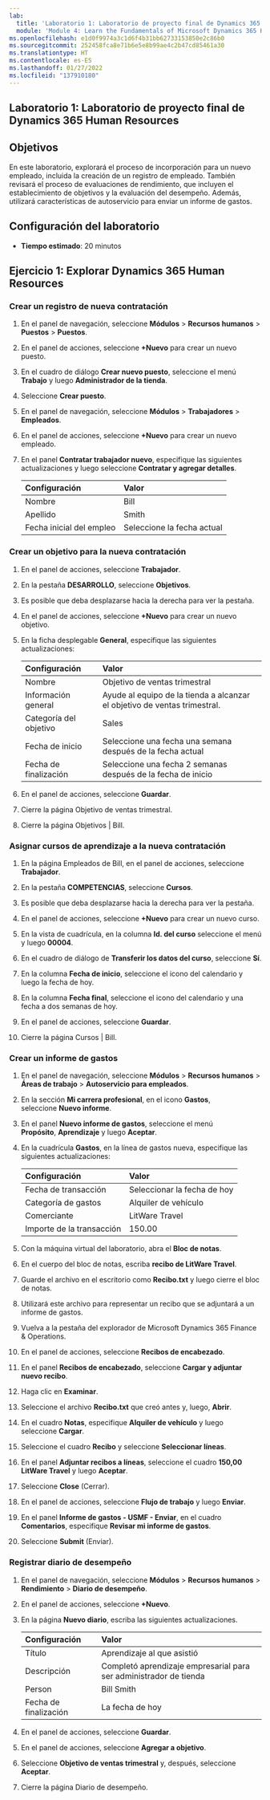 ```yaml
---
lab:
  title: 'Laboratorio 1: Laboratorio de proyecto final de Dynamics 365 Human Resources'
  module: 'Module 4: Learn the Fundamentals of Microsoft Dynamics 365 Human Resources'
ms.openlocfilehash: e1d0f9974a3c1d6f4b31bb62733153850e2c86b0
ms.sourcegitcommit: 252458fca8e71b6e5e8b99ae4c2b47cd85461a30
ms.translationtype: HT
ms.contentlocale: es-ES
ms.lasthandoff: 01/27/2022
ms.locfileid: "137910180"
---
```

## <a name="lab-1---dynamics-365-human-resources-capstone-lab"></a>Laboratorio 1: Laboratorio de proyecto final de Dynamics 365 Human Resources

## <a name="objective"></a>Objetivos

En este laboratorio, explorará el proceso de incorporación para un nuevo empleado, incluida la creación de un registro de empleado. También revisará el proceso de evaluaciones de rendimiento, que incluyen el establecimiento de objetivos y la evaluación del desempeño. Además, utilizará características de autoservicio para enviar un informe de gastos.

## <a name="lab-setup"></a>Configuración del laboratorio

- **Tiempo estimado**: 20 minutos 

## <a name="exercise-1-explore-human-resources"></a>Ejercicio 1: Explorar Dynamics 365 Human Resources

### <a name="create-a-new-hire-record"></a>Crear un registro de nueva contratación

1. En el panel de navegación, seleccione **Módulos** > **Recursos humanos** > **Puestos** > **Puestos**.

1. En el panel de acciones, seleccione **+Nuevo** para crear un nuevo puesto.

1. En el cuadro de diálogo **Crear nuevo puesto**, seleccione el menú **Trabajo** y luego **Administrador de la tienda**.

1. Seleccione **Crear puesto**.

1. En el panel de navegación, seleccione **Módulos** > **Trabajadores** > **Empleados**.

1. En el panel de acciones, seleccione **+Nuevo** para crear un nuevo empleado.

1. En el panel **Contratar trabajador nuevo**, especifique las siguientes actualizaciones y luego seleccione **Contratar y agregar detalles**.

    | **Configuración** | **Valor** |
    | :--- | :---- |
    | Nombre | Bill |
    | Apellido | Smith |
    | Fecha inicial del empleo | Seleccione la fecha actual|

### <a name="create-a-goal-for-the-new-hire"></a>Crear un objetivo para la nueva contratación

1. En el panel de acciones, seleccione **Trabajador**.

1. En la pestaña **DESARROLLO**, seleccione **Objetivos**.

1. Es posible que deba desplazarse hacia la derecha para ver la pestaña.

1. En el panel de acciones, seleccione **+Nuevo** para crear un nuevo objetivo.

1. En la ficha desplegable **General**, especifique las siguientes actualizaciones:

    | **Configuración** | **Valor** |
    | :--- | :---- |
    | Nombre | Objetivo de ventas trimestral |
    | Información general | Ayude al equipo de la tienda a alcanzar el objetivo de ventas trimestral. |
    | Categoría del objetivo | Sales |
    | Fecha de inicio | Seleccione una fecha una semana después de la fecha actual |
    | Fecha de finalización | Seleccione una fecha 2 semanas después de la fecha de inicio |

1. En el panel de acciones, seleccione **Guardar**.

1. Cierre la página Objetivo de ventas trimestral.

1. Cierre la página Objetivos | Bill.

### <a name="assign-learning-course-to-the-new-hire"></a>Asignar cursos de aprendizaje a la nueva contratación

1. En la página Empleados de Bill, en el panel de acciones, seleccione **Trabajador**.

1. En la pestaña **COMPETENCIAS**, seleccione **Cursos**.

1. Es posible que deba desplazarse hacia la derecha para ver la pestaña.

1. En el panel de acciones, seleccione **+Nuevo** para crear un nuevo curso.

1. En la vista de cuadrícula, en la columna **Id. del curso** seleccione el menú y luego **00004**.

1. En el cuadro de diálogo de **Transferir los datos del curso**, seleccione **Sí**.

1. En la columna **Fecha de inicio**, seleccione el icono del calendario y luego la fecha de hoy.

1. En la columna **Fecha final**, seleccione el icono del calendario y una fecha a dos semanas de hoy.

1. En el panel de acciones, seleccione **Guardar**.

1. Cierre la página Cursos | Bill.

### <a name="create-an-expense-report"></a>Crear un informe de gastos

1. En el panel de navegación, seleccione **Módulos** > **Recursos humanos** > **Áreas de trabajo** > **Autoservicio para empleados**.

1. En la sección **Mi carrera profesional**, en el icono **Gastos**, seleccione **Nuevo informe**.

1. En el panel **Nuevo informe de gastos**, seleccione el menú **Propósito**, **Aprendizaje** y luego **Aceptar**.

1. En la cuadrícula **Gastos**, en la línea de gastos nueva, especifique las siguientes actualizaciones:

    | **Configuración** | **Valor** |
    | :--- | :---- |
    | Fecha de transacción | Seleccionar la fecha de hoy |
    | Categoría de gastos | Alquiler de vehículo |
    | Comerciante | LitWare Travel |
    | Importe de la transacción | 150.00 |

1. Con la máquina virtual del laboratorio, abra el **Bloc de notas**.

1. En el cuerpo del bloc de notas, escriba **recibo de LitWare Travel**.

1. Guarde el archivo en el escritorio como **Recibo.txt** y luego cierre el bloc de notas.

1. Utilizará este archivo para representar un recibo que se adjuntará a un informe de gastos.

1. Vuelva a la pestaña del explorador de Microsoft Dynamics 365 Finance & Operations.

1. En el panel de acciones, seleccione **Recibos de encabezado**.

1. En el panel **Recibos de encabezado**, seleccione **Cargar y adjuntar nuevo recibo**.

1. Haga clic en **Examinar**.

1. Seleccione el archivo **Recibo.txt** que creó antes y, luego, **Abrir**.

1. En el cuadro **Notas**, especifique **Alquiler de vehículo** y luego seleccione **Cargar**.

1. Seleccione el cuadro **Recibo** y seleccione **Seleccionar líneas**.

1. En el panel **Adjuntar recibos a líneas**, seleccione el cuadro **150,00 LitWare Travel** y luego **Aceptar**.

1. Seleccione **Close** (Cerrar).

1. En el panel de acciones, seleccione **Flujo de trabajo** y luego **Enviar**.

1. En el panel **Informe de gastos - USMF - Enviar**, en el cuadro **Comentarios**, especifique **Revisar mi informe de gastos**.

1. Seleccione **Submit** (Enviar).

### <a name="record-performance-journal"></a>Registrar diario de desempeño

1. En el panel de navegación, seleccione **Módulos** > **Recursos humanos** > **Rendimiento** > **Diario de desempeño**.

1. En el panel de acciones, seleccione **+Nuevo**.

1. En la página **Nuevo diario**, escriba las siguientes actualizaciones.


    | **Configuración** | **Valor** |
    | :--- | :---- |
    | Título | Aprendizaje al que asistió |
    | Descripción | Completó aprendizaje empresarial para ser administrador de tienda |
    | Person | Bill Smith |
    | Fecha de finalización | La fecha de hoy |

1. En el panel de acciones, seleccione **Guardar**.

1. En el panel de acciones, seleccione **Agregar a objetivo**.

1. Seleccione **Objetivo de ventas trimestral** y, después, seleccione **Aceptar**.

1. Cierre la página Diario de desempeño.
